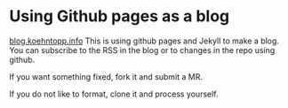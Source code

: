 # Using Github pages as a blog

[blog.koehntopp.info](blog.koehntopp.info) This is using github
pages and Jekyll to make a blog. You can subscribe to the RSS in
the blog or to changes in the repo using github.

If you want something fixed, fork it and submit a MR.

If you do not like to format, clone it and process yourself.

